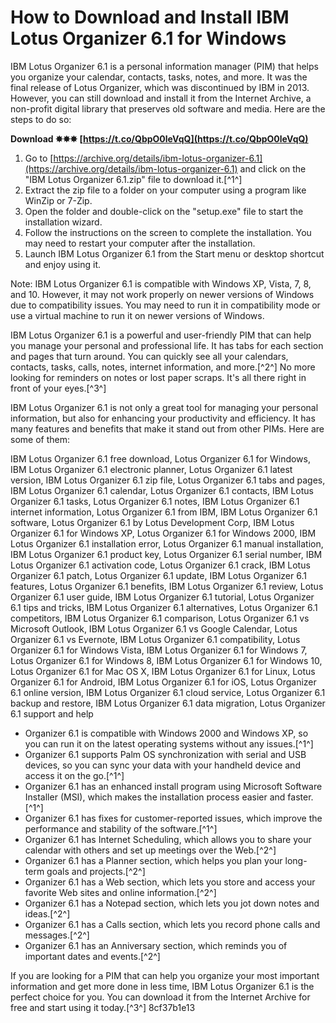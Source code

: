 
 
# How to Download and Install IBM Lotus Organizer 6.1 for Windows
 
IBM Lotus Organizer 6.1 is a personal information manager (PIM) that helps you organize your calendar, contacts, tasks, notes, and more. It was the final release of Lotus Organizer, which was discontinued by IBM in 2013. However, you can still download and install it from the Internet Archive, a non-profit digital library that preserves old software and media. Here are the steps to do so:
 
**Download ✸✸✸ [https://t.co/QbpO0leVqQ](https://t.co/QbpO0leVqQ)**


 
1. Go to [https://archive.org/details/ibm-lotus-organizer-6.1](https://archive.org/details/ibm-lotus-organizer-6.1) and click on the "IBM Lotus Organizer 6.1.zip" file to download it.[^1^]
2. Extract the zip file to a folder on your computer using a program like WinZip or 7-Zip.
3. Open the folder and double-click on the "setup.exe" file to start the installation wizard.
4. Follow the instructions on the screen to complete the installation. You may need to restart your computer after the installation.
5. Launch IBM Lotus Organizer 6.1 from the Start menu or desktop shortcut and enjoy using it.

Note: IBM Lotus Organizer 6.1 is compatible with Windows XP, Vista, 7, 8, and 10. However, it may not work properly on newer versions of Windows due to compatibility issues. You may need to run it in compatibility mode or use a virtual machine to run it on newer versions of Windows.
 
IBM Lotus Organizer 6.1 is a powerful and user-friendly PIM that can help you manage your personal and professional life. It has tabs for each section and pages that turn around. You can quickly see all your calendars, contacts, tasks, calls, notes, internet information, and more.[^2^] No more looking for reminders on notes or lost paper scraps. It's all there right in front of your eyes.[^3^]
  
IBM Lotus Organizer 6.1 is not only a great tool for managing your personal information, but also for enhancing your productivity and efficiency. It has many features and benefits that make it stand out from other PIMs. Here are some of them:
 
IBM Lotus Organizer 6.1 free download,  Lotus Organizer 6.1 for Windows,  IBM Lotus Organizer 6.1 electronic planner,  Lotus Organizer 6.1 latest version,  IBM Lotus Organizer 6.1 zip file,  Lotus Organizer 6.1 tabs and pages,  IBM Lotus Organizer 6.1 calendar,  Lotus Organizer 6.1 contacts,  IBM Lotus Organizer 6.1 tasks,  Lotus Organizer 6.1 notes,  IBM Lotus Organizer 6.1 internet information,  Lotus Organizer 6.1 from IBM,  IBM Lotus Organizer 6.1 software,  Lotus Organizer 6.1 by Lotus Development Corp,  IBM Lotus Organizer 6.1 for Windows XP,  Lotus Organizer 6.1 for Windows 2000,  IBM Lotus Organizer 6.1 installation error,  Lotus Organizer 6.1 manual installation,  IBM Lotus Organizer 6.1 product key,  Lotus Organizer 6.1 serial number,  IBM Lotus Organizer 6.1 activation code,  Lotus Organizer 6.1 crack,  IBM Lotus Organizer 6.1 patch,  Lotus Organizer 6.1 update,  IBM Lotus Organizer 6.1 features,  Lotus Organizer 6.1 benefits,  IBM Lotus Organizer 6.1 review,  Lotus Organizer 6.1 user guide,  IBM Lotus Organizer 6.1 tutorial,  Lotus Organizer 6.1 tips and tricks,  IBM Lotus Organizer 6.1 alternatives,  Lotus Organizer 6.1 competitors,  IBM Lotus Organizer 6.1 comparison,  Lotus Organizer 6.1 vs Microsoft Outlook,  IBM Lotus Organizer 6.1 vs Google Calendar,  Lotus Organizer 6.1 vs Evernote,  IBM Lotus Organizer 6.1 compatibility,  Lotus Organizer 6.1 for Windows Vista,  IBM Lotus Organizer 6.1 for Windows 7,  Lotus Organizer 6.1 for Windows 8,  IBM Lotus Organizer 6.1 for Windows 10,  Lotus Organizer 6.1 for Mac OS X,  IBM Lotus Organizer 6.1 for Linux,  Lotus Organizer 6.1 for Android,  IBM Lotus Organizer 6.1 for iOS,  Lotus Organizer 6.1 online version,  IBM Lotus Organizer 6.1 cloud service,  Lotus Organizer 6.1 backup and restore,  IBM Lotus Organizer 6.1 data migration,  Lotus Organizer 6.1 support and help

- Organizer 6.1 is compatible with Windows 2000 and Windows XP, so you can run it on the latest operating systems without any issues.[^1^]
- Organizer 6.1 supports Palm OS synchronization with serial and USB devices, so you can sync your data with your handheld device and access it on the go.[^1^]
- Organizer 6.1 has an enhanced install program using Microsoft Software Installer (MSI), which makes the installation process easier and faster.[^1^]
- Organizer 6.1 has fixes for customer-reported issues, which improve the performance and stability of the software.[^1^]
- Organizer 6.1 has Internet Scheduling, which allows you to share your calendar with others and set up meetings over the Web.[^2^]
- Organizer 6.1 has a Planner section, which helps you plan your long-term goals and projects.[^2^]
- Organizer 6.1 has a Web section, which lets you store and access your favorite Web sites and online information.[^2^]
- Organizer 6.1 has a Notepad section, which lets you jot down notes and ideas.[^2^]
- Organizer 6.1 has a Calls section, which lets you record phone calls and messages.[^2^]
- Organizer 6.1 has an Anniversary section, which reminds you of important dates and events.[^2^]

If you are looking for a PIM that can help you organize your most important information and get more done in less time, IBM Lotus Organizer 6.1 is the perfect choice for you. You can download it from the Internet Archive for free and start using it today.[^3^]
 8cf37b1e13
 
